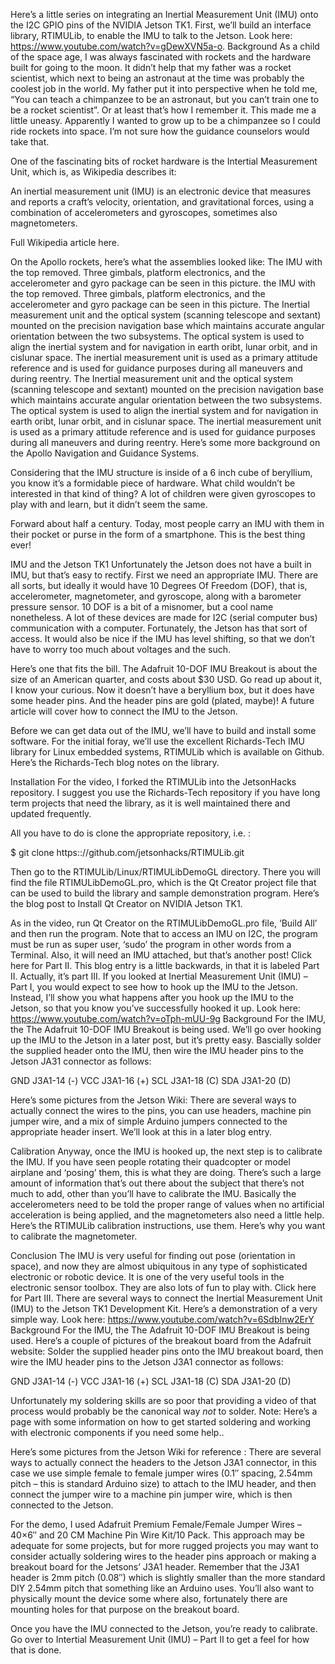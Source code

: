 Here’s a little series on integrating an Inertial Measurement Unit (IMU) onto the I2C GPIO pins of the NVIDIA Jetson TK1. First, we’ll build an interface library, RTIMULib, to enable the IMU to talk to the Jetson. Look here: https://www.youtube.com/watch?v=gDewXVN5a-o. 
Background
As a child of the space age, I was always fascinated with rockets and the hardware built for going to the moon. It didn’t help that my father was a rocket scientist, which next to being an astronaut at the time was probably the coolest job in the world. My father put it into perspective when he told me, “You can teach a chimpanzee to be an astronaut, but you can’t train one to be a rocket scientist”. Or at least that’s how I remember it. This made me a little uneasy. Apparently I wanted to grow up to be a chimpanzee so I could ride rockets into space. I’m not sure how the guidance counselors would take that.

One of the fascinating bits of rocket hardware is the Intertial Measurement Unit, which is, as Wikipedia describes it:

An inertial measurement unit (IMU) is an electronic device that measures and reports a craft’s velocity, orientation, and gravitational forces, using a combination of accelerometers and gyroscopes, sometimes also magnetometers.

Full Wikipedia article here.

On the Apollo rockets, here’s what the assemblies looked like:
The IMU with the top removed. Three gimbals, platform electronics, and the accelerometer and gyro package can be seen in this picture. 
the IMU with the top removed. Three gimbals, platform electronics, and the accelerometer and gyro package can be seen in this picture.
The Inertial measurement unit and the optical system (scanning telescope and sextant) mounted on the precision navigation base which maintains accurate angular orientation between the two subsystems. The optical system is used to align the inertial system and for navigation in earth oribt, lunar orbit, and in cislunar space. The inertial measurement unit is used as a primary attitude reference and is used for guidance purposes during all maneuvers and during reentry.
The Inertial measurement unit and the optical system (scanning telescope and sextant) mounted on the precision navigation base which maintains accurate angular orientation between the two subsystems. The optical system is used to align the inertial system and for navigation in earth oribt, lunar orbit, and in cislunar space. The inertial measurement unit is used as a primary attitude reference and is used for guidance purposes during all maneuvers and during reentry.
Here’s some more background on the Apollo Navigation and Guidance Systems.

Considering that the IMU structure is inside of a 6 inch cube of beryllium, you know it’s a formidable piece of hardware. What child wouldn’t be interested in that kind of thing? A lot of children were given gyroscopes to play with and learn, but it didn’t seem the same.

Forward about half a century. Today, most people carry an IMU with them in their pocket or purse in the form of a smartphone. This is the best thing ever!

IMU and the Jetson TK1
Unfortunately the Jetson does not have a built in IMU, but that’s easy to rectify. First we need an appropriate IMU. There are all sorts, but ideally it would have 10 Degrees Of Freedom (DOF), that is, accelerometer, magnetometer, and gyroscope, along with a barometer pressure sensor. 10 DOF is a bit of a misnomer, but a cool name nonetheless. A lot of these devices are made for I2C (serial computer bus) communication with a computer. Fortunately, the Jetson has that sort of access. It would also be nice if the IMU has level shifting, so that we don’t have to worry too much about voltages and the such.

Here’s one that fits the bill. The Adafruit 10-DOF IMU Breakout is about the size of an American quarter, and costs about $30 USD. Go read up about it, I know your curious. Now it doesn’t have a beryllium box, but it does have some header pins. And the header pins are gold (plated, maybe)! A future article will cover how to connect the IMU to the Jetson.

Before we can get data out of the IMU, we’ll have to build and install some software. For the initial foray, we’ll use the excellent Richards-Tech IMU library for Linux embedded systems, RTIMULib which is available on Github. Here’s the Richards-Tech blog notes on the library.

Installation
For the video, I forked the RTIMULib into the JetsonHacks repository. I suggest you use the Richards-Tech repository if you have long term projects that need the library, as it is well maintained there and updated frequently.

All you have to do is clone the appropriate repository, i.e. :

$ git clone https:://github.com/jetsonhacks/RTIMULib.git

Then go to the RTIMULib/Linux/RTIMULibDemoGL directory. There you will find the file RTIMULibDemoGL.pro, which is the Qt Creator project file that can be used to build the library and sample demonstration program. Here’s the blog post to Install Qt Creator on NVIDIA Jetson TK1.

As in the video, run Qt Creator on the RTIMULibDemoGL.pro file, ‘Build All’ and then run the program. Note that to access an IMU on I2C, the program must be run as super user, ‘sudo’ the program in other words from a Terminal. Also, it will need an IMU attached, but that’s another post! Click here for Part II.
This blog entry is a little backwards, in that it is labeled Part II. Actually, it’s part III. If you looked at Inertial Measurement Unit (IMU) – Part I, you would expect to see how to hook up the IMU to the Jetson. Instead, I’ll show you what happens after you hook up the IMU to the Jetson, so that you know you’ve successfully hooked it up. Look here: https://www.youtube.com/watch?v=oTph-mUU-9g
Background
For the IMU, the The Adafruit 10-DOF IMU Breakout is being used. We’ll go over hooking up the IMU to the Jetson in a later post, but it’s pretty easy. Bascially solder the supplied header onto the IMU, then wire the IMU header pins to the Jetson JA31 connector as follows:

GND J3A1-14 (-)
VCC J3A1-16 (+)
SCL J3A1-18 (C)
SDA J3A1-20 (D)

Here’s some pictures from the Jetson Wiki:
There are several ways to actually connect the wires to the pins, you can use headers, machine pin jumper wire, and a mix of simple Arduino jumpers connected to the appropriate header insert. We’ll look at this in a later blog entry.

Calibration
Anyway, once the IMU is hooked up, the next step is to calibrate the IMU. If you have seen people rotating their quadcopter or model airplane and ‘posing’ them, this is what they are doing. There’s such a large amount of information that’s out there about the subject that there’s not much to add, other than you’ll have to calibrate the IMU. Basically the accelerometers need to be told the proper range of values when no artificial acceleration is being applied, and the magnetometers also need a little help. Here’s the RTIMULib calibration instructions, use them. Here’s why you want to calibrate the magnetometer.

Conclusion
The IMU is very useful for finding out pose (orientation in space), and now they are almost ubiquitous in any type of sophisticated electronic or robotic device. It is one of the very useful tools in the electronic sensor toolbox. They are also lots of fun to play with. Click here for Part III.
There are several ways to connect the Inertial Measurement Unit (IMU) to the Jetson TK1 Development Kit. Here’s a demonstration of a very simple way. Look here: https://www.youtube.com/watch?v=6SdbInw2ErY
Background
For the IMU, the The Adafruit 10-DOF IMU Breakout is being used. Here’s a couple of pictures of the breakout board from the Adafruit website:
Solder the supplied header pins onto the IMU breakout board, then wire the IMU header pins to the Jetson J3A1 connector as follows:

GND J3A1-14 (-)
VCC J3A1-16 (+)
SCL J3A1-18 (C)
SDA J3A1-20 (D)

Unfortunately my soldering skills are so poor that providing a video of that process would probably be the canonical way *not* to solder. Note: Here’s a page with some information on how to get started soldering and working with electronic components if you need some help..

Here’s some pictures from the Jetson Wiki for reference :
There are several ways to actually connect the headers to the Jetson J3A1 connector, in this case we use simple female to female jumper wires (0.1″ spacing, 2.54mm pitch – this is standard Arduino size) to attach to the IMU header, and then connect the jumper wire to a machine pin jumper wire, which is then connected to the Jetson.

For the demo, I used Adafruit Premium Female/Female Jumper Wires – 40×6″ and 20 CM Machine Pin Wire Kit/10 Pack. This approach may be adequate for some projects, but for more rugged projects you may want to consider actually soldering wires to the header pins approach or making a breakout board for the Jetsons’ J3A1 header. Remember that the J3A1 header is 2mm pitch (0.08″) which is slightly smaller than the more standard DIY 2.54mm pitch that something like an Arduino uses. You’ll also want to physically mount the device some where also, fortunately there are mounting holes for that purpose on the breakout board.

Once you have the IMU connected to the Jetson, you’re ready to calibrate. Go over to Intertial Measurement Unit (IMU) – Part II to get a feel for how that is done.

